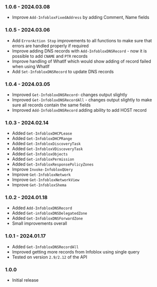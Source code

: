 ﻿### 1.0.6 - 2024.03.08
- Improve `Add-InfobloxFixedAddress` by adding Comment, Name fields

### 1.0.5 - 2024.03.06
- Add `ErrorAction Stop` improvements to all functions to make sure that errors are handled properly if required
- Improve adding DNS records with `Add-InfobloxDNSRecord` - now it is possible to add `CNAME` and `PTR` records
- Improve handling of WhatIf which would show adding of record failed when using WhatIf
- Add `Set-InfobloxDNSRecord` to update DNS records

### 1.0.4 - 2024.03.05
- Improved `Get-InfobloxDNSRecord`- changes output slightly
- Improved `Get-InfobloxDNSRecordAll` - changes output slightly to make sure all records contain the same fields
- Improved `Add-InfobloxDNSRecord` adding ability to add HOST record

### 1.0.3 - 2024.02.14
- Added `Get-InfobloxDHCPLease`
- Added `Get-InfobloxDHCPRange`
- Added `Get-InfobloxDiscoveryTask`
- Added `Get-InfobloxVDiscoveryTask`
- Added `Get-InfobloxObjects`
- Added `Get-infobloxPermission`
- Added `Get-InfobloxResponsePolicyZones`
- Improve `Invoke-InfobloxQUery`
- Improve `Get-InfobloxNetwork`
- Improve `Get-InfobloxNetworkView`
- Improve `Get-InfobloxShema`

### 1.0.2 - 2024.01.18
- Added `Add-InfobloxDNSRecord`
- Added `Get-infobloxDNSDelegatedZone`
- Added `Get-InfobloxDNSForwardZone`
- Small improvements overall

### 1.0.1 - 2024.01.17
- Added `Get-InfobloxDNSRecordAll`
- Improved getting more records from Infoblox using single query
- Tested on version `2.9/2.12` of the API

### 1.0.0
- Initial release